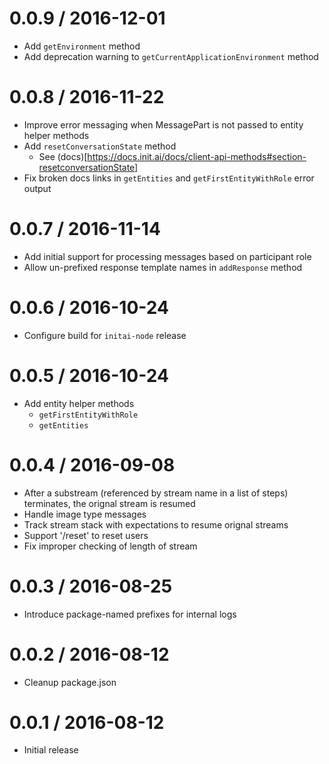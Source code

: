 # 0.0.9 / 2016-12-01

* Add `getEnvironment` method
* Add deprecation warning to `getCurrentApplicationEnvironment` method

# 0.0.8 / 2016-11-22

* Improve error messaging when MessagePart is not passed to entity helper methods
* Add `resetConversationState` method
  * See (docs)[https://docs.init.ai/docs/client-api-methods#section-resetconversationState]
* Fix broken docs links in `getEntities` and `getFirstEntityWithRole` error output

# 0.0.7 / 2016-11-14

* Add initial support for processing messages based on participant role
* Allow un-prefixed response template names in `addResponse` method

# 0.0.6 / 2016-10-24

* Configure build for `initai-node` release

# 0.0.5 / 2016-10-24

* Add entity helper methods
  * `getFirstEntityWithRole`
  * `getEntities`

# 0.0.4 / 2016-09-08

* After a substream (referenced by stream name in a list of steps) terminates, the orignal stream is resumed
* Handle image type messages
* Track stream stack with expectations to resume orignal streams
* Support '/reset' to reset users
* Fix improper checking of length of stream

# 0.0.3 / 2016-08-25

* Introduce package-named prefixes for internal logs

# 0.0.2 / 2016-08-12

* Cleanup package.json

# 0.0.1 / 2016-08-12

* Initial release
